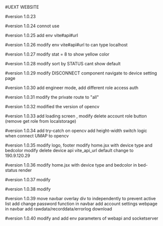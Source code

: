 #UEXT WEBSITE

#version 1.0.23

#version 1.0.24
connot use

#version 1.0.25
add env vite#api#url 

#version 1.0.26
modify env vite#api#url to can type localhost

#version 1.0.27
modify stat = 8 to show yellow color

#version 1.0.28
modify sort by STATUS cant show default

#version 1.0.29
modify DISCONNECT component navigate to device setting page

#version 1.0.30
add engineer mode, add different role access auth

#version 1.0.31
modify the private route to "all"

#version 1.0.32
modified the version of opencv

#version 1.0.33
add loading screen , modify delete account role button (remove get role from localstorage)

#version 1.0.34
add try-catch on opencv
add height-width switch logic when connect UMAP to opencv 

#version 1.0.35
modify logo, footer
modify home.jsx with device type and bedcolor
modify delete device api
vite_api_url default change to 190.9.120.29

#version 1.0.36
modify home.jsx with device type and bedcolor in bed-status render

#version 1.0.37
modify 

#version 1.0.38
modify 

#version 1.0.39
move navbar overlay div to independently to prevent active list 
add change password function in navbar
add account settings webpage in navbar
add rawdata/recorddata/errorlog download

#version 1.0.40
modify and add env parameters of webapi and socketserver